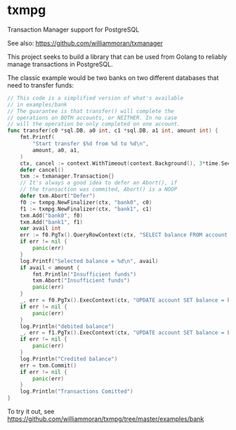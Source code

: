 # txmpg
Transaction Manager support for PostgreSQL

See also: https://github.com/williammoran/txmanager

This project seeks to build a library that can be used from Golang to reliably manage transactions in PostgreSQL.

The classic example would be two banks on two different
databases that need to transfer funds:
```go
// This code is a simplified version of what's available
// in examples/bank
// The guarantee is that transfer() will complete the
// operations on BOTH accounts, or NEITHER. In no case
// will the operation be only completed on one account.
func transfer(c0 *sql.DB, a0 int, c1 *sql.DB, a1 int, amount int) {
    fmt.Printf(
        "Start transfer $%d from %d to %d\n",
        amount, a0, a1,
    )
    ctx, cancel := context.WithTimeout(context.Background(), 3*time.Second)
    defer cancel()
    txm := txmanager.Transaction{}
    // It's always a good idea to defer an Abort(), if
    // the transaction was commited, Abort() is a NOOP
    defer txm.Abort("Defer")
    f0 := txmpg.NewFinalizer(ctx, "bank0", c0)
    f1 := txmpg.NewFinalizer(ctx, "bank1", c1)
    txm.Add("bank0", f0)
    txm.Add("bank1", f1)
    var avail int
    err := f0.PgTx().QueryRowContext(ctx, "SELECT balance FROM account WHERE id = $1 FOR UPDATE", a0).Scan(&avail)
    if err != nil {
        panic(err)
    }
    log.Printf("Selected balance = %d\n", avail)
    if avail < amount {
        fmt.Println("Insufficient funds")
        txm.Abort("Insufficient funds")
        panic(err)
    }
    _, err = f0.PgTx().ExecContext(ctx, "UPDATE account SET balance = balance - $1 WHERE id = $2", amount, a0)
    if err != nil {
        panic(err)
    }
    log.Println("debited balance")
    _, err = f1.PgTx().ExecContext(ctx, "UPDATE account SET balance = balance + $1 WHERE id = $2", amount, a1)
    if err != nil {
        panic(err)
    }
    log.Println("Credited balance")
    err = txm.Commit()
    if err != nil {
        panic(err)
    }
    log.Println("Transactions Comitted")
}
```

To try it out, see https://github.com/williammoran/txmpg/tree/master/examples/bank
